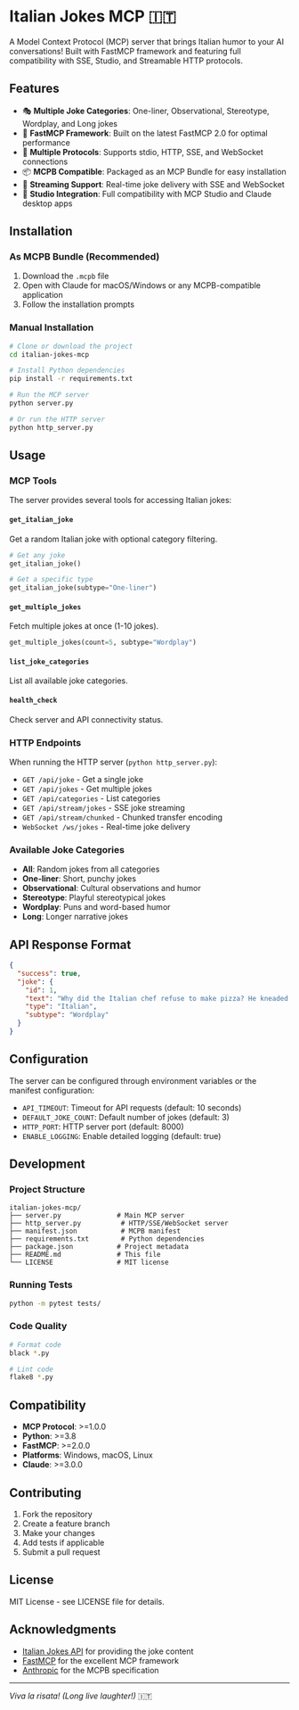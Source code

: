# Italian Jokes MCP 🇮🇹

A Model Context Protocol (MCP) server that brings Italian humor to your AI conversations! Built with FastMCP framework and featuring full compatibility with SSE, Studio, and Streamable HTTP protocols.

## Features

- 🎭 **Multiple Joke Categories**: One-liner, Observational, Stereotype, Wordplay, and Long jokes
- 🚀 **FastMCP Framework**: Built on the latest FastMCP 2.0 for optimal performance
- 📡 **Multiple Protocols**: Supports stdio, HTTP, SSE, and WebSocket connections
- 📦 **MCPB Compatible**: Packaged as an MCP Bundle for easy installation
- 🔄 **Streaming Support**: Real-time joke delivery with SSE and WebSocket
- 🎯 **Studio Integration**: Full compatibility with MCP Studio and Claude desktop apps

## Installation

### As MCPB Bundle (Recommended)

1. Download the `.mcpb` file
2. Open with Claude for macOS/Windows or any MCPB-compatible application
3. Follow the installation prompts

### Manual Installation

```bash
# Clone or download the project
cd italian-jokes-mcp

# Install Python dependencies
pip install -r requirements.txt

# Run the MCP server
python server.py

# Or run the HTTP server
python http_server.py
```

## Usage

### MCP Tools

The server provides several tools for accessing Italian jokes:

#### `get_italian_joke`
Get a random Italian joke with optional category filtering.

```python
# Get any joke
get_italian_joke()

# Get a specific type
get_italian_joke(subtype="One-liner")
```

#### `get_multiple_jokes`
Fetch multiple jokes at once (1-10 jokes).

```python
get_multiple_jokes(count=5, subtype="Wordplay")
```

#### `list_joke_categories`
List all available joke categories.

#### `health_check`
Check server and API connectivity status.

### HTTP Endpoints

When running the HTTP server (`python http_server.py`):

- `GET /api/joke` - Get a single joke
- `GET /api/jokes` - Get multiple jokes
- `GET /api/categories` - List categories
- `GET /api/stream/jokes` - SSE joke streaming
- `GET /api/stream/chunked` - Chunked transfer encoding
- `WebSocket /ws/jokes` - Real-time joke delivery

### Available Joke Categories

- **All**: Random jokes from all categories
- **One-liner**: Short, punchy jokes
- **Observational**: Cultural observations and humor
- **Stereotype**: Playful stereotypical jokes
- **Wordplay**: Puns and word-based humor  
- **Long**: Longer narrative jokes

## API Response Format

```json
{
  "success": true,
  "joke": {
    "id": 1,
    "text": "Why did the Italian chef refuse to make pizza? He kneaded some space!",
    "type": "Italian",
    "subtype": "Wordplay"
  }
}
```

## Configuration

The server can be configured through environment variables or the manifest configuration:

- `API_TIMEOUT`: Timeout for API requests (default: 10 seconds)
- `DEFAULT_JOKE_COUNT`: Default number of jokes (default: 3)
- `HTTP_PORT`: HTTP server port (default: 8000)
- `ENABLE_LOGGING`: Enable detailed logging (default: true)

## Development

### Project Structure

```
italian-jokes-mcp/
├── server.py              # Main MCP server
├── http_server.py          # HTTP/SSE/WebSocket server
├── manifest.json           # MCPB manifest
├── requirements.txt        # Python dependencies
├── package.json           # Project metadata
├── README.md              # This file
└── LICENSE                # MIT license
```

### Running Tests

```bash
python -m pytest tests/
```

### Code Quality

```bash
# Format code
black *.py

# Lint code
flake8 *.py
```

## Compatibility

- **MCP Protocol**: >=1.0.0
- **Python**: >=3.8
- **FastMCP**: >=2.0.0
- **Platforms**: Windows, macOS, Linux
- **Claude**: >=3.0.0

## Contributing

1. Fork the repository
2. Create a feature branch
3. Make your changes
4. Add tests if applicable
5. Submit a pull request

## License

MIT License - see LICENSE file for details.

## Acknowledgments

- [Italian Jokes API](https://italian-jokes.vercel.app/) for providing the joke content
- [FastMCP](https://github.com/jlowin/fastmcp) for the excellent MCP framework
- [Anthropic](https://github.com/anthropics/mcpb) for the MCPB specification

---

*Viva la risata! (Long live laughter!)* 🇮🇹